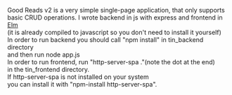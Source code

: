 Good Reads v2 is a very simple single-page application, that only supports
basic CRUD operations. I wrote backend in js with express and frontend in
[Elm](https://elm-lang.org/)  
(it is already compiled to javascript so you don't need to install it yourself)  
In order to run backend you should call "npm install" in tin_backend directory  
and then run node app.js  
In order to run frontend, run "http-server-spa ."(note the dot at the end)  
in the tin_frontend directory.  
If http-server-spa is not installed on your system  
you can install it with "npm-install http-server-spa".

 